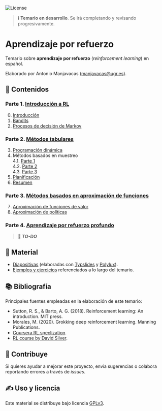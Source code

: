 ![License](https://img.shields.io/badge/license-GPLv3-blue)

> **ℹ️  Temario en desarrollo**. Se irá completando y revisando progresivamente.

# Aprendizaje por refuerzo

Temario sobre **aprendizaje por refuerzo** (_reinforcement learning_) en español.

Elaborado por Antonio Manjavacas ([manjavacas@ugr.es](mailto:manjavacas@ugr.es)).

## 📃 Contenidos

### Parte 1. [Introducción a RL](temario/parte-1/)

0. [Introducción](temario/parte-1/0-intro.pdf)
1. [Bandits](temario/parte-1/1-bandits.pdf)
2. [Procesos de decisión de Markov](temario/parte-1/2-mdp.pdf)

### Parte 2. [Métodos tabulares](temario/parte-2/)

3. [Programación dinámica](temario/parte-2/3-prog-din.pdf)
4. Métodos basados en muestreo\
    4.1. [Parte 1](temario/parte-2/4-muestreo-p1.pdf)\
    4.2. [Parte 2](temario/parte-2/4-muestreo-p2.pdf)\
    4.3. [Parte 3](temario/parte-2/4-muestreo-p3.pdf)
5. [Planificación](temario/parte-2/5-planificacion.pdf)
6. [Resumen](temario/parte-2/6-resumen.pdf)

### Parte 3. [Métodos basados en aproximación de funciones](temario/parte-3/)

7. [Aproximación de funciones de valor](temario/parte-3/7-aprox-val.pdf)
8. [Aproximación de políticas](temario/parte-3/8-aprox-poli.pdf)

### Parte 4. [Aprendizaje por refuerzo profundo](temario/parte-4/)

> **📝 _TO-DO_**

## 📁 Material

- [Diapositivas](temario/) (elaboradas con [Typslides](https://github.com/manjavacas/typslides) y [Polylux](https://github.com/andreasKroepelin/polylux)).
- [Ejemplos y ejercicios](ejemplos/) referenciados a lo largo del temario.

## 📚 Bibliografía

Principales fuentes empleadas en la elaboración de este temario:

- Sutton, R. S., & Barto, A. G. (2018). Reinforcement learning: An introduction. MIT press.
- Morales, M. (2020). Grokking deep reinforcement learning. Manning Publications.
- [Coursera RL speclization](https://www.coursera.org/specializations/reinforcement-learning).
- [RL course by David Silver](https://www.youtube.com/watch?v=2pWv7GOvuf0&list=PLqYmG7hTraZDM-OYHWgPebj2MfCFzFObQ).

## 🚀 Contribuye 

Si quieres ayudar a mejorar este proyecto, envía sugerencias o colabora reportando errores a través de _issues_.

## ✍️ Uso y licencia

Este material se distribuye bajo licencia [GPLv3](LICENSE). 
